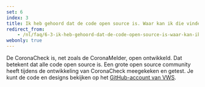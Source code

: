 ```yaml
---
set: 6
index: 3 
title: Ik heb gehoord dat de code open source is. Waar kan ik die vinden?
redirect_from:
    - /nl/faq/6-3-ik-heb-gehoord-dat-de-code-open-source-is-waar-kan-ik-die-vinden
webonly: true
---
```

De CoronaCheck is, net zoals de CoronaMelder, open ontwikkeld. Dat betekent dat alle code open source is. Een grote open source community heeft tijdens de ontwikkeling van CoronaCheck meegekeken en getest. Je kunt de code en designs bekijken op het [GitHub-account van VWS](https://github.com/minvws). 
